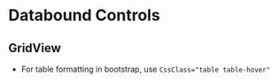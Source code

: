 # Databound Controls

## GridView

- For table formatting in bootstrap, use `CssClass="table table-hover"`
